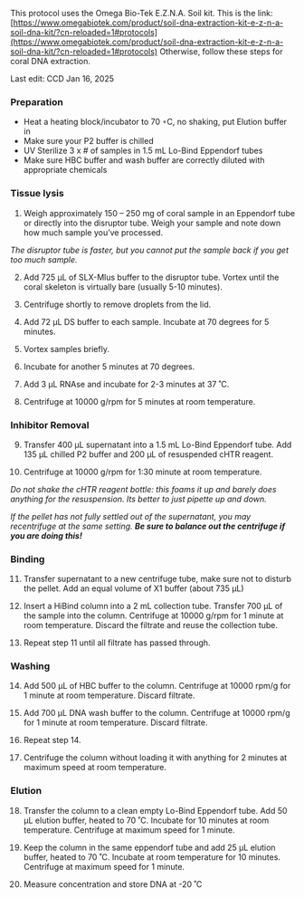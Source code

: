 This protocol uses the Omega Bio-Tek E.Z.N.A. Soil kit. This is the link:
[https://www.omegabiotek.com/product/soil-dna-extraction-kit-e-z-n-a-soil-dna-kit/?cn-reloaded=1#protocols](https://www.omegabiotek.com/product/soil-dna-extraction-kit-e-z-n-a-soil-dna-kit/?cn-reloaded=1#protocols)
Otherwise, follow these steps for coral DNA  extraction.

Last edit: CCD Jan 16, 2025 

### [](https://github.com/ThijsSt/SCTLD-metagenomes/blob/main/DNA_Extraction.md#preparation)Preparation

-   Heat a heating block/incubator to 70 ◦C, no shaking, put Elution buffer in
-   Make sure your P2 buffer is chilled
-   UV Sterilize 3 x # of samples in 1.5 mL Lo-Bind Eppendorf tubes 
-   Make sure HBC buffer and wash buffer are correctly diluted with appropriate chemicals

### [](https://github.com/ThijsSt/SCTLD-metagenomes/blob/main/DNA_Extraction.md#tissue-lysis)Tissue lysis

1.  Weigh approximately 150 – 250 mg of coral sample in an Eppendorf tube or directly into the disruptor tube. Weigh your sample and note down how much sample you’ve processed. 

_The disruptor tube is faster, but you cannot put the sample back if you get too much sample._

2.  Add 725 µL of SLX-Mlus buffer to the disruptor tube. Vortex until the coral skeleton is virtually bare (usually 5-10 minutes).
    
3.  Centrifuge shortly to remove droplets from the lid.
    
4.  Add 72 µL DS buffer to each sample. Incubate at 70 degrees for 5 minutes.
    
5.  Vortex samples briefly.
    
6.  Incubate for another 5 minutes at 70 degrees.
    
7.  Add 3 µL RNAse and incubate for 2-3 minutes at 37 ˚C.
    
8.  Centrifuge at 10000 g/rpm for 5 minutes at room temperature.
    

### [](https://github.com/ThijsSt/SCTLD-metagenomes/blob/main/DNA_Extraction.md#inhibitor-removal)Inhibitor Removal

9.  Transfer 400 µL supernatant into a 1.5 mL Lo-Bind Eppendorf tube. Add 135 µL chilled P2 buffer and 200 µL of resuspended cHTR reagent.
    
10.  Centrifuge at 10000 g/rpm for 1:30 minute at room temperature.


_Do not shake the cHTR reagent bottle: this foams it up and barely does anything for the resuspension. Its better to just pipette up and down._

*If the pellet has not fully settled out of the supernatant, you may recentrifuge at the same setting. **Be sure to balance out the centrifuge if you are doing this!***

### [](https://github.com/ThijsSt/SCTLD-metagenomes/blob/main/DNA_Extraction.md#binding)Binding

11.  Transfer supernatant to a new centrifuge tube, make sure not to disturb the pellet. Add an equal volume of X1 buffer (about 735 µL)
    
12.  Insert a HiBind column into a 2 mL collection tube. Transfer 700 µL of the sample into the column. Centrifuge at 10000 g/rpm for 1 minute at room temperature. Discard the filtrate and reuse the collection tube.
    
13.  Repeat step 11 until all filtrate has passed through.
    

### [](https://github.com/ThijsSt/SCTLD-metagenomes/blob/main/DNA_Extraction.md#washing)Washing

14.  Add 500 µL of HBC buffer to the column. Centrifuge at 10000 rpm/g for 1 minute at room temperature. Discard filtrate.
    
15.  Add 700 µL DNA wash buffer to the column. Centrifuge at 10000 rpm/g for 1 minute at room temperature. Discard filtrate.
    
16.  Repeat step 14.
    
17.  Centrifuge the column without loading it with anything for 2 minutes at maximum speed at room temperature.
    

### [](https://github.com/ThijsSt/SCTLD-metagenomes/blob/main/DNA_Extraction.md#elution)Elution

18.  Transfer the column to a clean empty Lo-Bind Eppendorf tube. Add 50 µL elution buffer, heated to 70 ˚C. Incubate for 10 minutes at room temperature. Centrifuge at maximum speed for 1 minute.
    
19.  Keep the column in the same eppendorf tube and add 25 µL elution buffer, heated to 70 ˚C. Incubate at room temperature for 10 minutes. Centrifuge at maximum speed for 1 minute.
    
20.  Measure concentration and store DNA at -20 ˚C